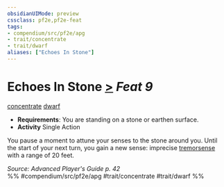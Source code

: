 ```yaml
---
obsidianUIMode: preview
cssclass: pf2e,pf2e-feat
tags:
- compendium/src/pf2e/apg
- trait/concentrate
- trait/dwarf
aliases: ["Echoes In Stone"]
---
```

# Echoes In Stone  [>](rules/core-rulebook/chapter-9-playing-the-game.md#Actions "Single Action") *Feat 9*  
[concentrate](rules/traits/concentrate.md "Concentrate Action & Ability Trait")  [dwarf](rules/traits/dwarf.md "Dwarf Ancestry & Heritage Trait")  

- **Requirements**: You are standing on a stone or earthen surface.
- **Activity** Single Action

You pause a moment to attune your senses to the stone around you. Until the start of your next turn, you gain a new sense: imprecise [tremorsense](rules/abilities/tremorsense.md) with a range of 20 feet.

*Source: Advanced Player's Guide p. 42*  
%% #compendium/src/pf2e/apg #trait/concentrate #trait/dwarf %%